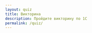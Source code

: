 ```yaml
---
layout: quiz
title: Викторина
description: Пройдите викторину по 1С
permalink: /quiz/
---
```

